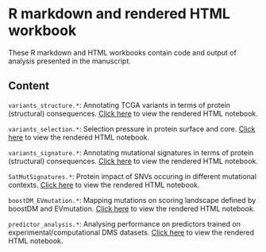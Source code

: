 # R markdown and rendered HTML workbook

These R markdown and HTML workbooks contain code and output of analysis presented in the manuscript.

## Content

`variants_structure.*`: Annotating TCGA variants in terms of protein (structural) consequences. [Click here](https://htmlpreview.github.io/?https://github.com/josef0731/mutational-dark-matter/raw/main/Analysis/variants_structure.html) to view the rendered HTML notebook.

`variants_selection.*`: Selection pressure in protein surface and core. [Click here](https://htmlpreview.github.io/?https://github.com/josef0731/mutational-dark-matter/raw/main/Analysis/variants_selection.html) to view the rendered HTML notebook.

`variants_signature.*`: Annotating mutational signatures in terms of protein (structural) consequences. [Click here](https://htmlpreview.github.io/?https://github.com/josef0731/mutational-dark-matter/raw/main/Analysis/variants_signature.html) to view the rendered HTML notebook.

`SatMutSignatures.*`: Protein impact of SNVs occuring in different mutational contexts. [Click here](https://htmlpreview.github.io/?https://github.com/josef0731/mutational-dark-matter/raw/main/Analysis/SatMutSignatures.html) to view the rendered HTML notebook.

`boostDM_EVmutation.*`: Mapping mutations on scoring landscape defined by boostDM and EVmutation. [Click here](https://htmlpreview.github.io/?https://github.com/josef0731/mutational-dark-matter/raw/main/Analysis/boostDM_EVmutation.html) to view the rendered HTML notebook.

`predictor_analysis.*`: Analysing performance on predictors trained on experimental/computational DMS datasets. [Click here](https://htmlpreview.github.io/?https://github.com/josef0731/mutational-dark-matter/raw/main/Analysis/predictor_analysis.html) to view the rendered HTML notebook.

